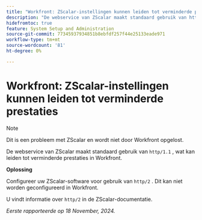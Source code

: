 ```yaml
---
title: "Workfront: ZScalar-instellingen kunnen leiden tot verminderde prestaties"
description: "De webservice van ZScalar maakt standaard gebruik van http/1.1, wat kan leiden tot verminderde prestaties in Workfront."
hidefromtoc: true
feature: System Setup and Administration
source-git-commit: 77345937934851b8ebfdf257f44e25133eade971
workflow-type: tm+mt
source-wordcount: '81'
ht-degree: 0%

---
```



# Workfront: ZScalar-instellingen kunnen leiden tot verminderde prestaties

>[!NOTE]
>
>Dit is een probleem met ZScalar en wordt niet door Workfront opgelost.

De webservice van ZScalar maakt standaard gebruik van `http/1.1` , wat kan leiden tot verminderde prestaties in Workfront.

**Oplossing**

Configureer uw ZScalar-software voor gebruik van `http/2` . Dit kan niet worden geconfigureerd in Workfront.

U vindt informatie over `http/2` in de ZScalar-documentatie.

_Eerste rapporteerde op 18 November, 2024._
